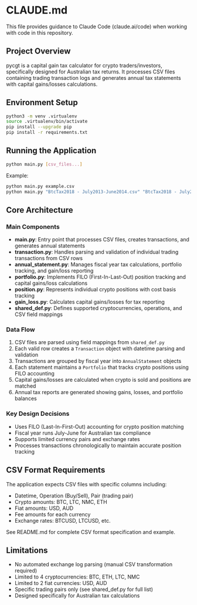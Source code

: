 # CLAUDE.md

This file provides guidance to Claude Code (claude.ai/code) when working with code in this repository.

## Project Overview

pycgt is a capital gain tax calculator for crypto traders/investors, specifically designed for Australian tax returns. It processes CSV files containing trading transaction logs and generates annual tax statements with capital gains/losses calculations.

## Environment Setup

```bash
python3 -m venv .virtualenv
source .virtualenv/bin/activate
pip install --upgrade pip
pip install -r requirements.txt
```

## Running the Application

```bash
python main.py [csv_files...]
```

Example:
```bash
python main.py example.csv
python main.py "BtcTax2018 - July2013-June2014.csv" "BtcTax2018 - July2014-June2015.csv"
```

## Core Architecture

### Main Components

- **main.py**: Entry point that processes CSV files, creates transactions, and generates annual statements
- **transaction.py**: Handles parsing and validation of individual trading transactions from CSV rows
- **annual_statement.py**: Manages fiscal year tax calculations, portfolio tracking, and gain/loss reporting
- **portfolio.py**: Implements FILO (First-In-Last-Out) position tracking and capital gains/loss calculations
- **position.py**: Represents individual crypto positions with cost basis tracking
- **gain_loss.py**: Calculates capital gains/losses for tax reporting
- **shared_def.py**: Defines supported cryptocurrencies, operations, and CSV field mappings

### Data Flow

1. CSV files are parsed using field mappings from `shared_def.py`
2. Each valid row creates a `Transaction` object with datetime parsing and validation
3. Transactions are grouped by fiscal year into `AnnualStatement` objects
4. Each statement maintains a `Portfolio` that tracks crypto positions using FILO accounting
5. Capital gains/losses are calculated when crypto is sold and positions are matched
6. Annual tax reports are generated showing gains, losses, and portfolio balances

### Key Design Decisions

- Uses FILO (Last-In-First-Out) accounting for crypto position matching
- Fiscal year runs July-June for Australian tax compliance
- Supports limited currency pairs and exchange rates
- Processes transactions chronologically to maintain accurate position tracking

## CSV Format Requirements

The application expects CSV files with specific columns including:
- Datetime, Operation (Buy/Sell), Pair (trading pair)
- Crypto amounts: BTC, LTC, NMC, ETH
- Fiat amounts: USD, AUD
- Fee amounts for each currency
- Exchange rates: BTCUSD, LTCUSD, etc.

See README.md for complete CSV format specification and example.

## Limitations

- No automated exchange log parsing (manual CSV transformation required)
- Limited to 4 cryptocurrencies: BTC, ETH, LTC, NMC
- Limited to 2 fiat currencies: USD, AUD
- Specific trading pairs only (see shared_def.py for full list)
- Designed specifically for Australian tax calculations